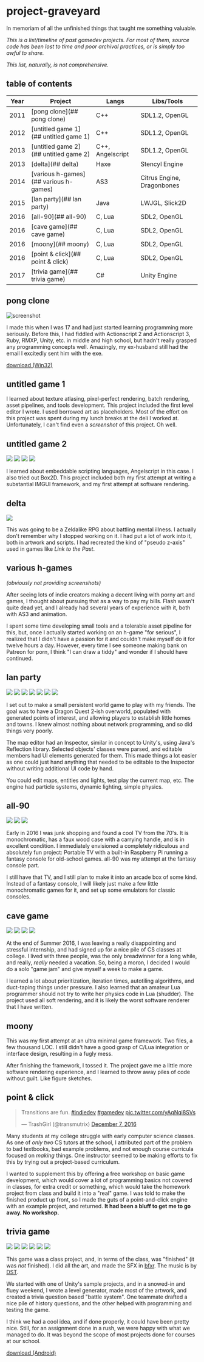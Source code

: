 # project-graveyard
In memoriam of all the unfinished things that taught me something valuable.

*This is a list/timeline of past  gamedev projects. For most of them, source code has been lost to time and poor archival practices, or is simply too awful to share.*

*This list, naturally, is not comprehensive.*


## table of contents

Year | Project                               | Langs     | Libs/Tools
-----|---------------------------------------|-----------|-----------
2011 | [pong clone](## pong clone)           | C++       | SDL1.2, OpenGL
2012 | [untitled game 1](## untitled game 1) | C++       | SDL1.2, OpenGL
2013 | [untitled game 2](## untitled game 2) | C++, Angelscript | SDL1.2, OpenGL
2013 | [delta](## delta)                     | Haxe      | Stencyl Engine
2014 | [various h-games](## various h-games) | AS3       | Citrus Engine, Dragonbones
2015 | [lan party](## lan party)             | Java      | LWJGL, Slick2D
2016 | [all-90](## all-90)                   | C, Lua    | SDL2, OpenGL
2016 | [cave game](## cave game)             | C, Lua    | SDL2, OpenGL
2016 | [moony](## moony)                     | C, Lua    | SDL2, OpenGL
2016 | [point & click](## point & click)     | C, Lua    | SDL2, OpenGL
2017 | [trivia game](## trivia game)         | C#        | Unity Engine



## pong clone
![screenshot](pong-clone/screen.png)

I made this when I was 17 and had just started learning programming more seriously. Before this, I had fiddled with Actionscript 2 and Actionscript 3, Ruby, RMXP, Unity, etc. in middle and high school, but hadn't really grasped any programming concepts well. Amazingly, my ex-husband still had the email I excitedly sent him with the exe.

[download (Win32)](2011/pong-clone/pong-clone.zip)



## untitled game 1
I learned about texture atlasing, pixel-perfect rendering, batch rendering, asset pipelines, and tools development. This project included the first level editor I wrote. I used borrowed art as placeholders. Most of the effort on this project was spent during my lunch breaks at the deli I worked at. Unfortunately, I can't find even a *screenshot* of this project. Oh well.




## untitled game 2
![](untitled-2/imgui.png)
![](untitled-2/particles.png)
![](untitled-2/softrend0.png)
![](untitled-2/softrend1.png)

I learned about embeddable scripting languages, Angelscript in this case. I also tried out Box2D. This project included both my first attempt at writing a substantial IMGUI framework, and my first attempt at software rendering.




## delta
![](delta/screen0.png)

This was going to be a Zeldalike RPG about battling mental illness. I actually don't remember why I stopped working on it. I had put a lot of work into it, both in artwork and scripts. I had recreated the kind of "pseudo z-axis" used in games like *Link to the Past*.



## various h-games
*(obviously not providing screenshots)*

After seeing lots of indie creators making a decent living with porny art and games, I thought about pursuing that as a way to pay my bills. Flash wasn't quite dead yet, and I already had several years of experience with it, both with AS3 and animation.

I spent some time developing small tools and a tolerable asset pipeline for this, but, once I actually started working on an h-game "for serious", I realized that I didn't have a passion for it and couldn't make myself do it for twelve hours a day. However, every time I see someone making bank on Patreon for porn, I think "I can draw a tiddy" and wonder if I should have continued.



## lan party
![](lan-party/login.png)
![](lan-party/pigs.png)
![](lan-party/dynamlight0.png)
![](lan-party/editor2.png)
![](lan-party/editor4.png)
![](lan-party/particles0.png)
![](lan-party/particles2.png)

I set out to make a small persistent world game to play with my friends. The goal was to have a Dragon Quest 2-ish overworld, populated with generated points of interest, and allowing players to establish little homes and towns. I knew almost nothing about network programming, and so did things very poorly.

The map editor had an Inspector, similar in concept to Unity's, using Java's Reflection library. Selected objects' classes were parsed, and editable members had UI elements generated for them. This made things a lot easier as one could just hand anything that needed to be editable to the Inspector without writing additional UI code by hand.

You could edit maps, entities and lights, test play the current map, etc. The engine had particle systems, dynamic lighting, simple physics.



## all-90
![](all-90/boot.png)
![](all-90/carousel.png)
![](all-90/gui.png)

Early in 2016 I was junk shopping and found a cool TV from the 70's. It is monochromatic, has a faux wood case with a carrying handle, and is in excellent condition. I immediately envisioned a completely ridiculous and absolutely fun project: Portable TV with a built-in Raspberry Pi running a fantasy console for old-school games. all-90 was my attempt at the fantasy console part.

I still have that TV, and I still plan to make it into an arcade box of some kind. Instead of a fantasy console, I will likely just make a few little monochromatic games for it, and set up some emulators for classic consoles.



## cave game
![](cave/gamejam0.png)
![](cave/gamejam1.png)
![](cave/gamejam2.png)
![](cave/gamejam3.png)

At the end of Summer 2016, I was leaving a really disappointing and stressful internship, and had signed up for a nice pile of CS classes at college. I lived with three people, was the only breadwinner for a long while, and really, *really* needed a vacation. So, being a moron, I decided I would do a solo "game jam" and give myself a week to make a game.

I learned a lot about prioritization, iteration times, autotiling algorithms, and duct-taping things under pressure. I also learned that an amateur Lua programmer should not try to write her physics code in Lua (shudder). The project used all soft rendering, and it is likely the worst software renderer that I have written.



## moony
This was my first attempt at an ultra minimal game framework. Two files, a few thousand LOC. I still didn't have a good grasp of C/Lua integration or interface design, resulting in a fugly mess.

After finishing the framework, I tossed it. The project gave me a little more software rendering experience, and I learned to throw away piles of code without guilt. Like figure sketches.



## point & click
<blockquote class="twitter-video" data-lang="en"><p lang="en" dir="ltr">Transitions are fun. <a href="https://twitter.com/hashtag/indiedev?src=hash">#indiedev</a> <a href="https://twitter.com/hashtag/gamedev?src=hash">#gamedev</a> <a href="https://t.co/yAqNqi8SVs">pic.twitter.com/yAqNqi8SVs</a></p>&mdash; TrashGirl (@transmutrix) <a href="https://twitter.com/transmutrix/status/806644420690976769">December 7, 2016</a></blockquote>
<script async src="//platform.twitter.com/widgets.js" charset="utf-8"></script>

Many students at my college struggle with early computer science classes. As one of *only two* CS tutors at the school, I attributed part of the problem to bad textbooks, bad example problems, and not enough course curricula focused on *making* things. One instructor seemed to be making efforts to fix this by trying out a project-based curriculum.

I wanted to supplement this by offering a free workshop on basic game development, which would cover a lot of programming basics not covered in classes, for extra credit or something, which would take the homework project from class and build it into a "real" game. I was told to make the finished product up front, so I made the guts of a point-and-click engine with an example project, and returned. **It had been a bluff to get me to go away. No workshop.**



## trivia game
![](trivia/start.png)
![](trivia/overworld.png)
![](trivia/sphinx.png)
![](trivia/question.png)
![](trivia/anubis.png)
![](trivia/win.png)

This game was a class project, and, in terms of the class, was "finished" (it was *not* finished). I did all the art, and made the SFX in [bfxr](http://www.bfxr.net/). The music is by [DST](https://dstech.bandcamp.com/).

We started with one of Unity's sample projects, and in a snowed-in and fluey weekend, I wrote a level generator, made most of the artwork, and created a trivia question based "battle system". One teammate drafted a nice pile of history questions, and the other helped with programming and testing the game.

I think we had a cool idea, and if done properly, it could have been pretty nice. Still, for an assignment done in a rush, we were happy with what we managed to do. It was beyond the scope of most projects done for courses at our school.

[download (Android)](trivia/Android.apk)
